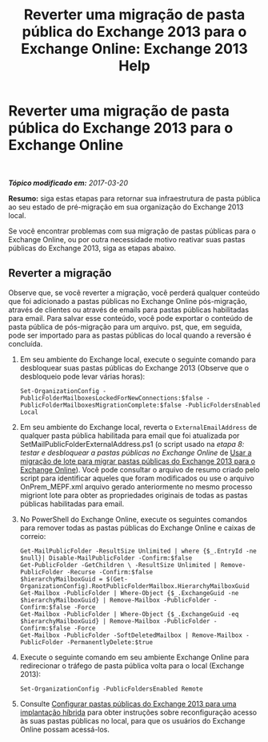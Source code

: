 ﻿---
title: 'Reverter uma migração de pasta pública do Exchange 2013 para o Exchange Online: Exchange 2013 Help'
TOCTitle: Reverter uma migração de pasta pública do Exchange 2013 para o Exchange Online
ms:assetid: bcd54aa0-aa45-4c68-b504-1475842d4b96
ms:mtpsurl: https://technet.microsoft.com/pt-br/library/Mt798259(v=EXCHG.150)
ms:contentKeyID: 74432747
ms.date: 05/22/2018
mtps_version: v=EXCHG.150
ms.translationtype: MT
---

# Reverter uma migração de pasta pública do Exchange 2013 para o Exchange Online

 

_**Tópico modificado em:** 2017-03-20_

**Resumo:**  siga estas etapas para retornar sua infraestrutura de pasta pública ao seu estado de pré-migração em sua organização do Exchange 2013 local.

Se você encontrar problemas com sua migração de pastas públicas para o Exchange Online, ou por outra necessidade motivo reativar suas pastas públicas do Exchange 2013, siga as etapas abaixo.

## Reverter a migração

Observe que, se você reverter a migração, você perderá qualquer conteúdo que foi adicionado a pastas públicas no Exchange Online pós-migração, através de clientes ou através de emails para pastas públicas habilitadas para email. Para salvar esse conteúdo, você pode exportar o conteúdo de pasta pública de pós-migração para um arquivo. pst, que, em seguida, pode ser importado para as pastas públicas do local quando a reversão é concluída.

1.  Em seu ambiente do Exchange local, execute o seguinte comando para desbloquear suas pastas públicas do Exchange 2013 (Observe que o desbloqueio pode levar várias horas):
    
        Set-OrganizationConfig -PublicFolderMailboxesLockedForNewConnections:$false -PublicFolderMailboxesMigrationComplete:$false -PublicFoldersEnabled Local 

2.  Em seu ambiente do Exchange local, reverta o `ExternalEmailAddress` de qualquer pasta pública habilitada para email que foi atualizada por SetMailPublicFolderExternalAddress.ps1 (o script usado na *etapa 8: testar e desbloquear a pastas públicas no Exchange Online* de [Usar a migração de lote para migrar pastas públicas do Exchange 2013 para o Exchange Online](use-batch-migration-to-migrate-exchange-2013-public-folders-to-exchange-online-exchange-online-help.md)). Você pode consultar o arquivo de resumo criado pelo script para identificar aqueles que foram modificados ou use o arquivo OnPrem\_MEPF.xml arquivo gerado anteriormente no mesmo processo migriont lote para obter as propriedades originais de todas as pastas públicas habilitadas para email.

3.  No PowerShell do Exchange Online, execute os seguintes comandos para remover todas as pastas públicas do Exchange Online e caixas de correio:
    
        Get-MailPublicFolder -ResultSize Unlimited | where {$_.EntryId -ne $null}| Disable-MailPublicFolder -Confirm:$false 
        Get-PublicFolder -GetChildren \ -ResultSize Unlimited | Remove-PublicFolder -Recurse -Confirm:$false
        $hierarchyMailboxGuid = $(Get-OrganizationConfig).RootPublicFolderMailbox.HierarchyMailboxGuid
        Get-Mailbox -PublicFolder | Where-Object {$_.ExchangeGuid -ne $hierarchyMailboxGuid} | Remove-Mailbox -PublicFolder -Confirm:$false -Force
        Get-Mailbox -PublicFolder | Where-Object {$_.ExchangeGuid -eq $hierarchyMailboxGuid} | Remove-Mailbox -PublicFolder -Confirm:$false -Force
        Get-Mailbox -PublicFolder -SoftDeletedMailbox | Remove-Mailbox -PublicFolder -PermanentlyDelete:$true

4.  Execute o seguinte comando em seu ambiente Exchange Online para redirecionar o tráfego de pasta pública volta para o local (Exchange 2013):
    
        Set-OrganizationConfig -PublicFoldersEnabled Remote

5.  Consulte [Configurar pastas públicas do Exchange 2013 para uma implantação híbrida](configure-exchange-2013-public-folders-for-a-hybrid-deployment-exchange-2013-help.md) para obter instruções sobre reconfiguração acesso às suas pastas públicas no local, para que os usuários do Exchange Online possam acessá-los.

